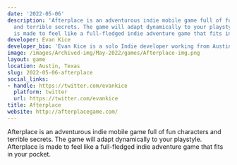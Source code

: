 ```yaml
---
date: '2022-05-06'
description: 'Afterplace is an adventurous indie mobile game full of fun characters
  and terrible secrets. The game will adapt dynamically to your playstyle. Afterplace
  is made to feel like a full-fledged indie adventure game that fits in your pocket. '
developer: Evan Kice
developer_bio: 'Evan Kice is a solo Indie developer working from Austin, TX. '
image: /images/Archived-img/May-2022/games/Afterplace-img.png
layout: game
location: Austin, Texas
slug: 2022-05-06-afterplace
social_links:
- handle: https://twitter.com/evankice
  platform: twitter
  url: https://twitter.com/evankice
title: Afterplace
website: http://afterplacegame.com/
---
```


Afterplace is an adventurous indie mobile game full of fun characters and terrible secrets. The game will adapt dynamically to your playstyle. Afterplace is made to feel like a full-fledged indie adventure game that fits in your pocket. 